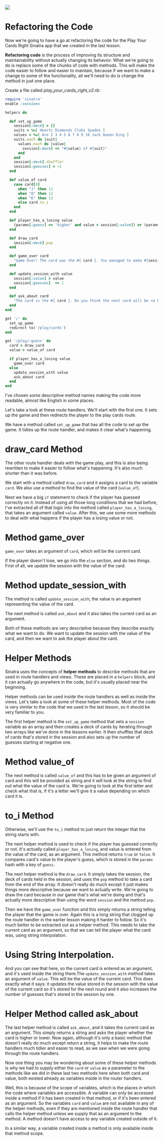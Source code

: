 ![](headings/5.3.png)

# Refactoring the Code

Now we're going to have a go at refactoring the code for the Play Your Cards Right Sinatra app that we created in the last lesson.

**Refactoring code** is the process of improving its structure and maintainability without actually changing its behavior. What we're going to do is replace some of the chunks of code with methods. This will make the code easier to follow and easier to maintain, because if we want to make a change to some of the functionality, all we'll need to do is change the method in just one place.

Create a file called *play_your_cards_right_v2.rb*:

```ruby
require 'sinatra'
enable :sessions

helpers do

  def set_up_game
    session[:deck] = []
    suits = %w[ Hearts Diamonds Clubs Spades ]
    values = %w[ Ace 2 3 4 5 6 7 8 9 10 Jack Queen King ]
    suits.each do |suit|
      values.each do |value|
        session[:deck] << "#{value} of #{suit}"
      end
    end
    session[:deck].shuffle!
    session[:guesses] = -1
  end

  def value_of card
    case card[0]
      when "J" then 11
      when "Q" then 12
      when "K" then 13
      else card.to_i
    end
  end

  def player_has_a_losing value
    (params[:guess] == 'higher' and value < session[:value]) or (params[:guess] == 'lower' and value > session[:value])
  end

  def draw_card
    session[:deck].pop
  end

  def game_over card
    "Game Over! The card was the #{ card }. You managed to make #{session[:guesses]} correct guess#{'es' unless session[:guesses] == 1}. <a href='/'>Play Again</a>"
  end

  def update_session_with value
    session[:value] = value
    session[:guesses]  += 1
  end

  def ask_about card
    "The card is the #{ card }. Do you think the next card will be <a href='/play/higher'>Higher</a> or <a href='/play/lower'>Lower</a>?"
  end
end

get '/' do
  set_up_game
  redirect to('/play/cards')
end

get '/play/:guess' do
  card = draw_card
  value = value_of card

  if player_has_a_losing value
    game_over card
  else
    update_session_with value
    ask_about card
  end
end
```

I've chosen some descriptive method names making the code more readable, almost like English in some places.

Let's take a look at these route handlers. We'll start with the first one. It sets up the game and then redirects the player to the play cards route.

We have a method called `set_up_game` that has all the code to set up the game. It tidies up the route handler, and makes it clear what's happening.

# draw_card Method

The other route handler deals with the game play, and this is also being rewritten to make it easier to follow what's happening. It's also much shorter than it was before.

We start with a method called `draw_card` and it assigns a card to the variable `card`. We also use a method to find the value of the card (`value_of`).

Next we have a big `if` statement to check if the player has guessed correctly on it. Instead of using all those long conditions that we had before, I've extracted all of that logic into the method called `player_has_a_losing`, that takes an argument called `value`. After this, we use some more methods to deal with what happens if the player has a losing value or not.

# Method game_over

`game_over` takes an argument of `card`, which will be the current card.

If the player doesn't lose, we go into the `else` section, and do two things. First of all, we update the session with the value of the card.

# Method update_session_with

The method is called `update_session_with`; the value is an argument representing the value of the card.

The next method is called `ask_about` and it also takes the current card as an argument.

Both of these methods are very descriptive because they describe exactly what we want to do. We want to update the session with the value of the card, and then we want to ask the player about the card.

# Helper Methods

Sinatra uses the concepts of **helper methods** to describe methods that are used in route handlers and views. These are placed in a `helpers` block, and it can actually go anywhere in the code, but it's usually placed near the beginning.

Helper methods can be used inside the route handlers as well as inside the views. Let's take a look at some of these helper methods. Most of the code is very similar to the code that we used in the last lesson, so it should be very familiar to you.

The first helper method is the `set_up_game` method that sets a `session` variable as an array and then creates a deck of cards by iterating through two arrays like we've done in the lessons earlier. It then shuffles that deck of cards that's stored in the session and also sets up the number of guesses starting at negative one.

# Method value_of

The next method is called `value_of` and this has to be given an argument of card and this will be provided as string and it will look at the string to find out what the value of the card is. We're going to look at the first letter and check what that is, if it's a letter we'll give it a value depending on which card it is.

# to_i Method

Otherwise, we'll use the `to_i` method to just return the integer that the string starts with.

The next helper method is used to check if the player has guessed correctly or not. It's actually called `player_has_a_losing`, and value is entered from the value of the card, as an argument. This method returns `true` or `false`. It compares card's value to the player's guess, which is stored in the `params` hash with a key of `guess`.

The next helper method is the `draw_card`. It simply takes the session, the deck of cards held in the session, and uses the `pop` method to take a card from the end of the array. It doesn't really do much except it just makes things more descriptive because we want to actually write. We're going to draw the card because in our game that's what we're doing and that's actually more descriptive than using the word `session` and the method `pop`.

Then we have the `game_over` function and this simply returns a string telling the player that the game is over. Again this is a long string that clogged up the route handler in the earlier lesson making it harder to follow. So it's much better to be extracted out as a helper method. This needs to take the current card as an argument, so that we can tell the player what the card was, using string interpolation.

# Using String Interpolation.

And you can see that here, so the current card is entered as an argument, and it's used inside the string there.The `update_session_with` method takes an argument of `value`. This will be the value of the current card. This does exactly what it says: it updates the value stored in the session with the value of the current card so it's stored for the next round and it also increases the number of guesses that's stored in the session by one.

# Helper Method called ask_about

The last helper method is called `ask_about`, and it takes the current card as an argument. This simply returns a string and asks the player whether the card is higher or lower. Now again, although it's only a basic method that doesn't really do much except return a string, it helps to make the route handlers much tidier and easier to read, as we saw when we were going through the route handlers.

Now one thing you may be wondering about some of these helper methods is why we had to supply either the `card` or `value` as a parameter to the methods like we did in these last two methods here when both card and value, both existed already as variables inside in the router handlers.

Well, this is because of the scope of variables, which is the places in which the code where variables are accessible. A variable can only be accessed inside a method if it has been created in that method, or if it's been entered as an argument. So the variables `card` and `value` are not available in any of the helper methods, even if they are mentioned inside the route handler that calls the helper method unless we supply that as an argument to the method. A method doesn't have access to any variable created outside of it.

In a similar way, a variable created inside a method is only available inside that method scope.